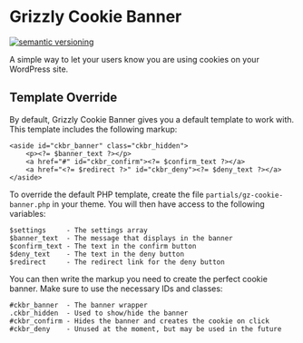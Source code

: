 # Grizzly Cookie Banner

[![semantic versioning](https://img.shields.io/github/release/joshcummingsdesign/gz-cookie-banner.svg)](https://github.com/joshcummingsdesign/gz-cookie-banner)

A simple way to let your users know you are using cookies on your WordPress site.

## Template Override

By default, Grizzly Cookie Banner gives you a default template to work with. This template includes the following markup:

```
<aside id="ckbr_banner" class="ckbr_hidden">
    <p><?= $banner_text ?></p>
    <a href="#" id="ckbr_confirm"><?= $confirm_text ?></a>
    <a href="<?= $redirect ?>" id="ckbr_deny"><?= $deny_text ?></a>
</aside>
```

To override the default PHP template, create the file `partials/gz-cookie-banner.php` in your theme. You will then have access to the following variables:

```
$settings     - The settings array
$banner_text  - The message that displays in the banner
$confirm_text - The text in the confirm button
$deny_text    - The text in the deny button
$redirect     - The redirect link for the deny button
```

You can then write the markup you need to create the perfect cookie banner. Make sure to use the necessary IDs and classes:

```
#ckbr_banner  - The banner wrapper
.ckbr_hidden  - Used to show/hide the banner
#ckbr_confirm - Hides the banner and creates the cookie on click
#ckbr_deny    - Unused at the moment, but may be used in the future
```
